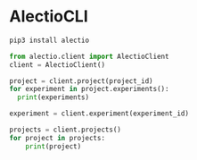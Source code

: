 # AlectioCLI

```python
pip3 install alectio
```

```python
from alectio.client import AlectioClient
client = AlectioClient()
```

```python
project = client.project(project_id)
for experiment in project.experiments():
  print(experiments)
```

```python
experiment = client.experiment(experiment_id)
```

```python
projects = client.projects()
for project in projects:
    print(project)
```
